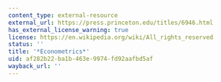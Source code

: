 ```yaml
---
content_type: external-resource
external_url: https://press.princeton.edu/titles/6946.html
has_external_license_warning: true
license: https://en.wikipedia.org/wiki/All_rights_reserved
status: ''
title: '*Econometrics*'
uid: af282b22-ba1b-463e-9974-fd92aafbd5af
wayback_url: ''
---
```

